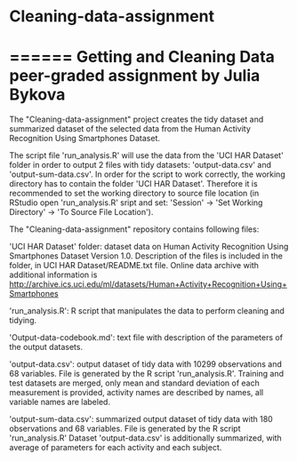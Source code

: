 # Cleaning-data-assignment
======
Getting and Cleaning Data peer-graded assignment
by Julia Bykova
======

The "Cleaning-data-assignment" project creates the tidy dataset and summarized dataset of the selected data from the Human Activity Recognition Using Smartphones Dataset.

The script file 'run_analysis.R' will use the data from the 'UCI HAR Dataset' folder in order to output 2 files with tidy datasets: 'output-data.csv' and 'output-sum-data.csv'. In order for the script to work correctly, the working directory has to contain the folder 'UCI HAR Dataset'. Therefore it is recommended to set the working directory to source file location (in RStudio open 'run_analysis.R' sript and set: 'Session' -> 'Set Working Directory' -> 'To Source File Location').

The "Cleaning-data-assignment" repository contains following files:

'UCI HAR Dataset' folder:
	dataset data on Human Activity Recognition Using Smartphones Dataset Version 1.0.
	Description of the files is included in the folder, in UCI HAR Dataset/README.txt file.
	Online data archive with additional information is http://archive.ics.uci.edu/ml/datasets/Human+Activity+Recognition+Using+Smartphones

'run_analysis.R':
	R script that manipulates the data to perform cleaning and tidying.

'Output-data-codebook.md':
	text file with description of the parameters of the output datasets.
	
'output-data.csv':
	output dataset of tidy data with 10299 observations and 68 variables.
	File is generated by the R script 'run_analysis.R'.
	Training and test datasets are merged, only mean and standard deviation of each measurement is provided, activity names are described by names, all variable names are labeled.

'output-sum-data.csv':
	summarized output dataset of tidy data with 180 observations and 68 variables.
	File is generated by the R script 'run_analysis.R'
	Dataset 'output-data.csv' is additionally summarized, with average of parameters for each activity and each subject.
	
